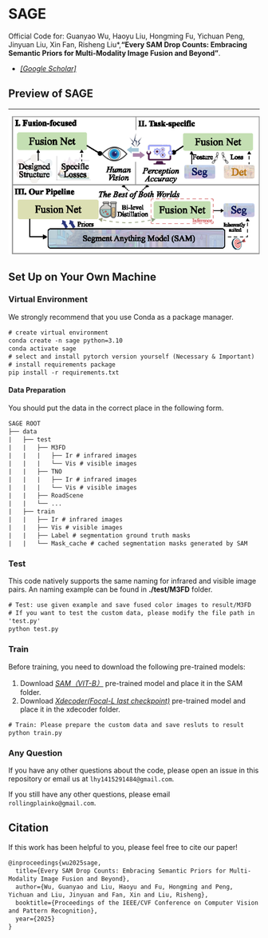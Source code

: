 # SAGE
Official Code for: Guanyao Wu, Haoyu Liu, Hongming Fu, Yichuan Peng, Jinyuan Liu, Xin Fan, Risheng Liu*,**“Every SAM Drop Counts: Embracing Semantic Priors for Multi-Modality Image Fusion and Beyond”**.
- [*[Google Scholar]*](https://scholar.google.com.hk/scholar?hl=zh-CN&as_sdt=0%2C5&q=Every+SAM+Drop+Counts%3A+Embracing+Semantic+Priors+for+Multi-Modality+Image+Fusion+and+Beyond&btnG=)
## Preview of SAGE
---

![preview](assets/fig1.png)
## Set Up on Your Own Machine

### Virtual Environment

We strongly recommend that you use Conda as a package manager.

```shell
# create virtual environment
conda create -n sage python=3.10
conda activate sage
# select and install pytorch version yourself (Necessary & Important)
# install requirements package
pip install -r requirements.txt
```
#### Data Preparation

You should put the data in the correct place in the following form.

```
SAGE ROOT
├── data
|   ├── test
|   |   ├── M3FD
|   |   |   ├── Ir # infrared images
|   |   |   └── Vis # visible images
|   |   ├── TNO
|   |   |   ├── Ir # infrared images
|   |   |   └── Vis # visible images
|   |   ├── RoadScene
|   |   └── ...
|   ├── train
|   |   ├── Ir # infrared images
|   |   ├── Vis # visible images
|   |   ├── Label # segmentation ground truth masks
|   |   └── Mask_cache # cached segmentation masks generated by SAM
```
### Test
This code natively supports the same naming for infrared and visible image pairs. An naming example can be found in **./test/M3FD** folder.
```shell
# Test: use given example and save fused color images to result/M3FD
# If you want to test the custom data, please modify the file path in 'test.py'
python test.py
```
### Train
Before training, you need to download the following pre-trained models:
1. Download [*SAM（VIT-B）*](https://github.com/facebookresearch/segment-anything) pre-trained model and place it in the SAM folder.
2. Download [*Xdecoder(Focal-L last checkpoint)*](https://github.com/microsoft/X-Decoder/tree/main) pre-trained model and place it in the xdecoder folder.
```shell
# Train: Please prepare the custom data and save resluts to result
python train.py
```
### Any Question

If you have any other questions about the code, please open an issue in this repository or email us at  `lhy1415291484@gmail.com`.

If you still have any other questions, please email `rollingplainko@gmail.com`.

## Citation

If this work has been helpful to you, please feel free to cite our paper!

```
@inproceedings{wu2025sage,
  title={Every SAM Drop Counts: Embracing Semantic Priors for Multi-Modality Image Fusion and Beyond},
  author={Wu, Guanyao and Liu, Haoyu and Fu, Hongming and Peng, Yichuan and Liu, Jinyuan and Fan, Xin and Liu, Risheng},
  booktitle={Proceedings of the IEEE/CVF Conference on Computer Vision and Pattern Recognition},
  year={2025}
}
```
